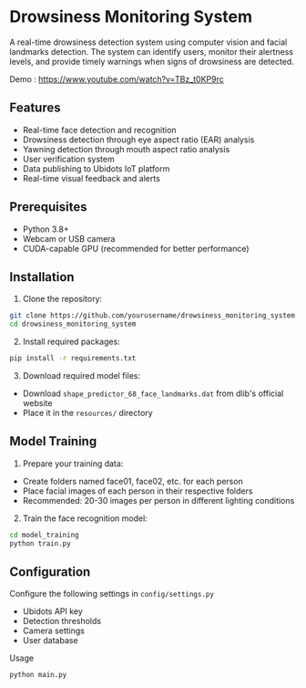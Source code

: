# Drowsiness Monitoring System
A real-time drowsiness detection system using computer vision and facial landmarks detection. The system can identify users, monitor their alertness levels, and provide timely warnings when signs of drowsiness are detected.

Demo : https://www.youtube.com/watch?v=TBz_t0KP9rc

## Features

* Real-time face detection and recognition
* Drowsiness detection through eye aspect ratio (EAR) analysis
* Yawning detection through mouth aspect ratio analysis
* User verification system
* Data publishing to Ubidots IoT platform
* Real-time visual feedback and alerts

## Prerequisites

* Python 3.8+
* Webcam or USB camera
* CUDA-capable GPU (recommended for better performance)

## Installation

1. Clone the repository:

```bash
git clone https://github.com/yourusername/drowsiness_monitoring_system.git
cd drowsiness_monitoring_system
```

2. Install required packages:

```bash
pip install -r requirements.txt
```

3. Download required model files:

* Download `shape_predictor_68_face_landmarks.dat` from dlib's official website
* Place it in the `resources/` directory



## Model Training

1. Prepare your training data:

* Create folders named face01, face02, etc. for each person
* Place facial images of each person in their respective folders
* Recommended: 20-30 images per person in different lighting conditions

2. Train the face recognition model:

```bash
cd model_training
python train.py
```

## Configuration

Configure the following settings in `config/settings.py`

* Ubidots API key
* Detection thresholds
* Camera settings
* User database



Usage

```bash
python main.py
```
